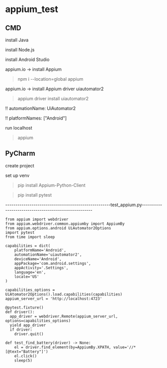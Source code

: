 # appium_test

## CMD
install Java

install Node.js

install Android Studio

appium.io -> install Appium

> npm i --location=global appium

appium.io -> install Appium driver uiautomator2

> appium driver install uiautomator2

!! automationName: UiAutomator2

!! platformNames: ["Android"]

run localhost

> appium

## PyCharm
create project

set up venv

> pip install Appium-Python-Client

> pip install pytest

----------------------------------------------------test_appium.py-----------------------------------------------------
```
from appium import webdriver
from appium.webdriver.common.appiumby import AppiumBy
from appium.options.android UiAutomator2Options
import pytest
from time import sleep

capabilities = dict(
    platformName='Android',
    automationName='uiautomator2',
    deviceName='Android',
    appPackage='com.android.settings',
    appActivity='.Settings',
    language='en',
    locale='US'
)

capabilities_options = UiAtomator2Options().load.capabilities(capabilities)
appium_server_url = 'http://localhost:4723'

@pytest.fixture()
def driver():
  app_driver = webdriver.Remote(appium_server_url, options=capabilities_options)
  yield app_driver
  if driver:
    driver.quit()

def test_find_battery(driver) -> None:
    el = driver.find_element(by=AppiumBy.XPATH, value='//*[@text="Battery"]')
    el.click()
    sleep(5)
```

